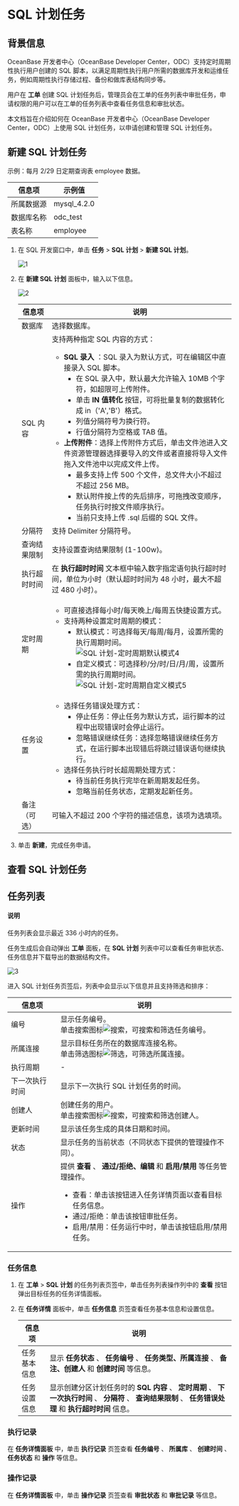 # SQL 计划任务

## 背景信息

OceanBase 开发者中心（OceanBase Developer Center，ODC）支持定时周期性执行用户创建的 SQL 脚本，以满足周期性执行用户所需的数据库开发和运维任务，例如周期性执行存储过程、备份和做库表结构同步等。

用户在 **工单** 创建 SQL 计划任务后，管理员会在工单的任务列表中审批任务，申请权限的用户可以在工单的任务列表中查看任务信息和审批状态。

本文档旨在介绍如何在 OceanBase 开发者中心（OceanBase Developer Center，ODC）上使用 SQL 计划任务，以申请创建和管理 SQL 计划任务。 

## 新建 SQL 计划任务

示例：每月 2/29 日定期查询表 employee 数据。

| 信息项 | 示例值 |
| ------ | ------ |
|所属数据源|mysql_4.2.0 |
|数据库名称|odc_test|
|表名称|employee|

1. 在 SQL 开发窗口中，单击 **任务** > **SQL 计划** > **新建 SQL 计划**。

   ![1](https://obbusiness-private.oss-cn-shanghai.aliyuncs.com/doc/img/odc/420/1200.automation/1.odc-sql-plan-task/1.png)

2. 在 **新建 SQL 计划** 面板中，输入以下信息。

   ![2](https://obbusiness-private.oss-cn-shanghai.aliyuncs.com/doc/img/odc/420/1200.automation/1.odc-sql-plan-task/2.png)

   | **信息项** | **说明**  |
   |---------|-----------|
   |数据库|选择数据库。|
   | SQL 内容  | 支持两种指定 SQL 内容的方式：<ul><li> **SQL 录入** ：SQL 录入为默认方式，可在编辑区中直接录入 SQL 脚本。<ul><li> 在 SQL 录入中，默认最大允许输入 10MB 个字符，如超限可上传附件。 </li><li> 单击 **IN 值转化** 按钮，可将批量复制的数据转化成 in（'A','B'）格式。 </li><li> 列值分隔符号为换行符。 </li><li> 行值分隔符为空格或 TAB 值。 </li></ul></li><li> **上传附件**：选择上传附件方式后，单击文件池进入文件资源管理器选择要导入的文件或者直接将导入文件拖入文件池中以完成文件上传。<ul><li> 最多支持上传 500 个文件，总文件大小不超过不超过 256 MB。 </li><li> 默认附件按上传的先后排序，可拖拽改变顺序，任务执行时按文件顺序执行。 </li><li> 当前只支持上传 .sql 后缀的 SQL 文件。 </li></ul></li></ul> |
   | 分隔符     | 支持 Delimiter 分隔符号。  |
   | 查询结果限制  | 支持设置查询结果限制 (1-100w)。 |
   | 执行超时时间  | 在 **执行超时时间** 文本框中输入数字指定语句执行超时时间，单位为小时（默认超时时间为 48 小时，最大不超过 480 小时）。    |
   | 定时周期    | <ul><li> 可直接选择每小时/每天晚上/每周五快捷设置方式。 </li><li> 支持两种设置定时周期的模式：<ul><li> 默认模式：可选择每天/每周/每月，设置所需的执行周期时间。<br> ![SQL 计划-定时周期默认模式4](https://obbusiness-private.oss-cn-shanghai.aliyuncs.com/doc/img/odc/410/SQL%20%E8%AE%A1%E5%88%92%E4%BB%BB%E5%8A%A1/4.png) </li><li> 自定义模式：可选择秒/分/时/日/月/周，设置所需的执行周期时间。<br> ![SQL 计划-定时周期自定义模式5](https://obbusiness-private.oss-cn-shanghai.aliyuncs.com/doc/img/odc/410/SQL%20%E8%AE%A1%E5%88%92%E4%BB%BB%E5%8A%A1/5.png)  </li></ul>  |
   | 任务设置    | <ul><li> 选择任务错误处理方式：<ul><li> 停止任务：停止任务为默认方式，运行脚本的过程中出现错误时会停止运行。 </li><li> 忽略错误继续任务：选择忽略错误继续任务方式，在运行脚本出现错后将跳过错误语句继续执行。</li></ul> </li><li>选择任务执行时长超周期处理方式：<ul><li>待当前任务执行完毕在新周期发起任务。</li><li>忽略当前任务状态，定期发起新任务。</li></ul></li></ul>  |
   | 备注（可选）  | 可输入不超过 200 个字符的描述信息，该项为选填项。 |

3. 单击 **新建**，完成任务申请。

## 查看 SQL 计划任务

## 任务列表

<main id="notice" type='explain'>
   <h4>说明</h4>
   <p>任务列表会显示最近 336 小时内的任务。</p>
</main>

任务生成后会自动弹出 **工单** 面板，在 **SQL 计划** 列表中可以查看任务审批状态、任务信息并下载导出的数据结构文件。

![3](https://obbusiness-private.oss-cn-shanghai.aliyuncs.com/doc/img/odc/420/1200.automation/1.odc-sql-plan-task/3.png)

进入 SQL 计划任务页签后，列表中会显示以下信息并且支持筛选和排序：

| **信息项** | **说明** |
|---------|---------|
| 编号      | 显示任务编号。<br> 单击搜索图标![搜索](https://obbusiness-private.oss-cn-shanghai.aliyuncs.com/doc/img/odc/icon/search.jpg)，可搜索和筛选任务编号。  |
| 所属连接    | 显示目标任务所在的数据库连接名称。<br> 单击筛选图标![筛选](https://obbusiness-private.oss-cn-shanghai.aliyuncs.com/doc/img/odc/icon/filter.jpg)，可筛选所属连接。 |
| 执行周期    | -   |
| 下一次执行时间 | 显示下一次执行 SQL 计划任务的时间。  |
| 创建人     | 创建任务的用户。<br> 单击搜索图标![搜索](https://obbusiness-private.oss-cn-shanghai.aliyuncs.com/doc/img/odc/icon/search.jpg)，可搜索和筛选创建人。  |
| 更新时间    | 显示该任务生成的具体日期和时间。  |
| 状态      | 显示任务的当前状态（不同状态下提供的管理操作不同）。   |
| 操作      | 提供 **查看** 、 **通过/拒绝、编辑** 和 **启用/禁用** 等任务管理操作。<ul><li> 查看：单击该按钮进入任务详情页面以查看目标任务信息。 </li><li> 通过/拒绝：单击该按钮审批任务。 </li><li> 启用/禁用：任务运行中时，单击该按钮启用/禁用任务。 </li></ul> |

### 任务信息

1. 在 **工单** > **SQL 计划** 的任务列表页签中，单击任务列表操作列中的 **查看** 按钮弹出目标任务的任务详情面板。


2. 在 **任务详情** 面板中，单击 **任务信息** 页签查看任务基本信息和设置信息。

   | **信息项** | **说明**  |
   |---------|-----------|
   | 任务基本信息  | 显示 **任务状态** 、 **任务编号** 、 **任务类型、所属连接** 、 **备注、创建人** 和 **创建时间** 等信息。|
   | 任务设置信息  | 显示创建分区计划任务时的 **SQL 内容** 、 **定时周期** 、 **下一次执行时间** 、 **分隔符** 、 **查询结果限制** 、 **任务错误处理** 和 **执行超时时间** 信息。 |


### 执行记录

在 **任务详情面板** 中，单击 **执行记录** 页签查看 **任务编号** 、 **所属库** 、 **创建时间** 、 **任务状态** 和 **操作** 等信息。

### 操作记录

在 **任务详情面板** 中，单击 **操作记录** 页签查看 **审批状态** 和 **审批记录** 等信息。